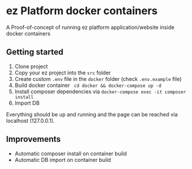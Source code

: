 # ez Platform docker containers

A Proof-of-concept of running ez platform application/website inside docker containers

## Getting started

1. Clone project
2. Copy your ez project into the `src` folder
3. Create custom `.env` file in the `docker` folder (check `.env.example` file)
4. Build docker container  ``` cd docker && docker-compose up -d```
5. Install composer dependencies via  `docker-compose exec -it composer install`
6. Import DB

Everything should be up and running and the page can be reached via localhost (127.0.0.1).

## Improvements

- Automatic composer install on container build
- Automatic DB import on container build  
